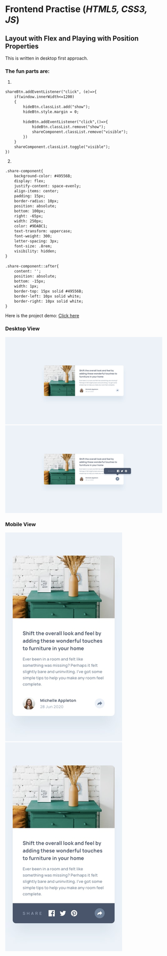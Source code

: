 # Frontend Practise (*HTML5, CSS3, JS*)

## Layout with Flex and Playing with Position Properties

This is written in desktop first approach.

### The fun parts are:

1.
```
shareBtn.addEventListener("click", (e)=>{
    if(window.innerWidth<=1200)
    {
        hideBtn.classList.add("show");
        hideBtn.style.margin = 0;

        hideBtn.addEventListener("click",()=>{
            hideBtn.classList.remove("show");
            shareComponent.classList.remove("visible");
        })
    }
    shareComponent.classList.toggle("visible");
})
```

2.
```
.share-component{
    background-color: #49556B;
    display: flex;
    justify-content: space-evenly;
    align-items: center;
    padding: 15px;
    border-radius: 10px;
    position: absolute;
    bottom: 100px;
    right: -65px;
    width: 250px;
    color: #9DABC1;
    text-transform: uppercase;
    font-weight: 300;
    letter-spacing: 3px;
    font-size: .8rem;
    visibility: hidden;
}

.share-component::after{
    content: '';
    position: absolute;
    bottom: -15px;
    width: 1px;
    border-top: 15px solid #49556B;
    border-left: 10px solid white;
    border-right: 10px solid white;
}
```

Here is the project demo: [Click here](https://frontend-mentor-challenges-4-self.vercel.app/)

### Desktop View
![Project Demo](design/desktop-design.jpg)
![Project Demo](design/desktop-active-state.jpg)

### Mobile View
![Project Demo](design/mobile-design.jpg)
![Project Demo](design/mobile-active-state.jpg)
